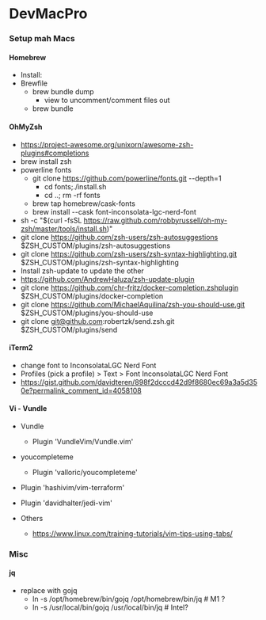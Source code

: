 # DevMacPro
### Setup mah Macs

#### Homebrew
  - Install: 
  - Brewfile
    - brew bundle dump 
      - view to uncomment/comment files out
    - brew bundle
#### OhMyZsh
  - https://project-awesome.org/unixorn/awesome-zsh-plugins#completions
  - brew install zsh
  - powerline fonts
    - git clone https://github.com/powerline/fonts.git --depth=1
      - cd fonts;./install.sh
      - cd ..; rm -rf fonts
    - brew tap homebrew/cask-fonts
    - brew install --cask font-inconsolata-lgc-nerd-font
  - sh -c "$(curl -fsSL https://raw.github.com/robbyrussell/oh-my-zsh/master/tools/install.sh)"
  - git clone https://github.com/zsh-users/zsh-autosuggestions $ZSH_CUSTOM/plugins/zsh-autosuggestions
  - git clone https://github.com/zsh-users/zsh-syntax-highlighting.git $ZSH_CUSTOM/plugins/zsh-syntax-highlighting
  - Install zsh-update to update the other
  - https://github.com/AndrewHaluza/zsh-update-plugin
  - git clone https://github.com/chr-fritz/docker-completion.zshplugin $ZSH_CUSTOM/plugins/docker-completion
  - git clone https://github.com/MichaelAquilina/zsh-you-should-use.git $ZSH_CUSTOM/plugins/you-should-use
  - git clone git@github.com:robertzk/send.zsh.git $ZSH_CUSTOM/plugins/send
#### iTerm2
  - change font to InconsolataLGC Nerd Font
  - Profiles (pick a profile) > Text > Font InconsolataLGC Nerd Font
  - https://gist.github.com/davidteren/898f2dcccd42d9f8680ec69a3a5d350e?permalink_comment_id=4058108
#### Vi - Vundle
  - Vundle
    - Plugin 'VundleVim/Vundle.vim'
  - youcompleteme
    - Plugin 'valloric/youcompleteme'

  - Plugin 'hashivim/vim-terraform'
  - Plugin 'davidhalter/jedi-vim'
  - Others
    - https://www.linux.com/training-tutorials/vim-tips-using-tabs/
### Misc
#### jq
  - replace with gojq
    - ln -s /opt/homebrew/bin/gojq /opt/homebrew/bin/jq  # M1 ?
    - ln -s /usr/local/bin/gojq /usr/local/bin/jq        # Intel?
